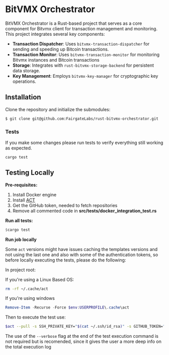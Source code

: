 # BitVMX Orchestrator
BitVMX Orchestrator is a Rust-based project that serves as a core component for Bitvmx client for transaction management and monitoring. This project integrates several key components:

- **Transaction Dispatcher**: Uses `bitvmx-transaction-dispatcher` for sending and speeding up Bitcoin transactions.
- **Transaction Monitor**: Uses `bitvmx-transaction-monitor` for monitoring Bitvmx instances and Bitcoin transactions
- **Storage**: Integrates with `rust-bitvmx-storage-backend` for persistent data storage.
- **Key Management**: Employs `bitvmx-key-manager` for cryptographic key operations.

## Installation
Clone the repository and initialize the submodules:
```bash
$ git clone git@github.com:FairgateLabs/rust-bitvmx-orchestrator.git
```

### Tests
If you make some changes please run tests to verify everything still working as expected.

```
cargo test
```

## Testing Locally

**Pre-requisites:**
1. Install Docker engine
2. Install [ACT](https://nektosact.com/installation/index.html)
3. Get the GitHub token, needed to fetch repositories
4. Remove all commented code in **src/tests/docker_integration_test.rs**

**Run all tests:**
```rust
$cargo test
```

**Run job locally**

Some `act` versions might have issues caching the templates versions and not using the last one and also with some of the authentication tokens, so before locally executing the tests, please do the following:

In project root:

If you're using a Linux Based OS:
```bash
rm -rf ~/.cache/act
```
If you're using windows
```powershell
Remove-Item -Recurse -Force $env:USERPROFILE\.cache\act
```
Then to execute the test use:
```bash
$act --pull -s SSH_PRIVATE_KEY="$(cat ~/.ssh/id_rsa)" -s GITHUB_TOKEN="token" -s REPO_ACCESS_TOKEN="token" -j 'local_test'
```
The use of the `--verbose` flag at the end of the test execution command is not required but is recomended, since it gives the user a more deep info on the total execution log